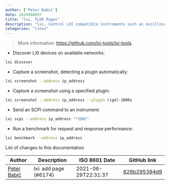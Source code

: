 ```yaml
---
author: ['Peter Babič']
date: 1624998697
title: "lxi, TLDR Pages"
description: "lxi, Control LXI compatible instruments such as oscilloscopes."
categories: "linux"
---
```

> More information: <https://github.com/lxi-tools/lxi-tools>.

- Discover LXI devices on available networks:

```bash
lxi discover
```

- Capture a screenshot, detecting a plugin automatically:

```bash
lxi screenshot --address ip_address
```

- Capture a screenshot using a specified plugin:

```bash
lxi screenshot --address ip_address --plugin rigol-1000z
```

- Send an SCPI command to an instrument:

```bash
lxi scpi --address ip_address "*IDN?"
```

- Run a benchmark for request and response performance:

```bash
lxi benchmark --address ip_address
```
List of changes to this documentation


Author | Description | ISO 8601 Date | GitHub link
------|-----|-----|-----
[Peter Babič](mailto:peter@babic.dev) | lxi: add page (#6174) | 2021-06-29T22:31:37 | [826b295394d9](https://github.com/tldr-pages/tldr/commit/826b295394d963975070f7d214613111926422b3)

